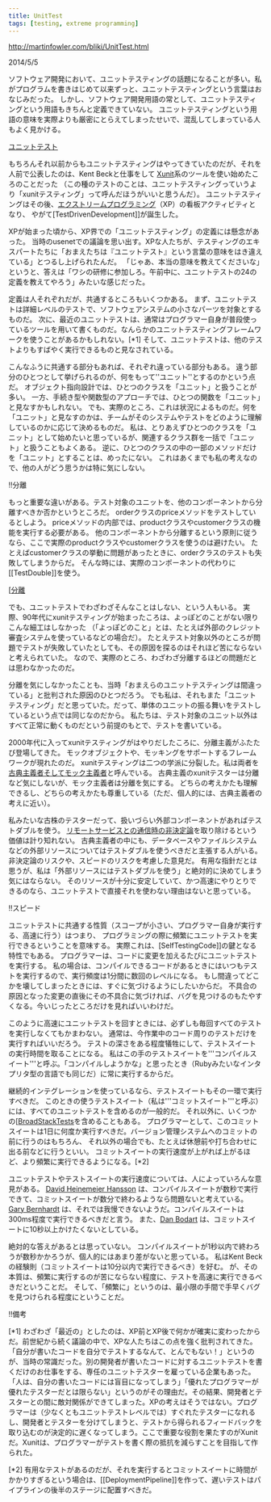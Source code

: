 ```yaml
---
title: UnitTest
tags: [testing, extreme programming]
---
```


http://martinfowler.com/bliki/UnitTest.html

2014/5/5

ソフトウェア開発において、ユニットテスティングの話題になることが多い。私がプログラムを書きはじめて以来ずっと、ユニットテスティングという言葉はおなじみだった。
しかし、ソフトウェア開発用語の常として、ユニットテスティングという用語もきちんと定義できていない。
ユニットテスティングという用語の意味を実際よりも厳密にとらえてしまったせいで、混乱してしまっている人もよく見かける。

[ユニットテスト](http://martinfowler.com/bliki/images/unitTest/sketch.png)

もちろんそれ以前からもユニットテスティングはやってきていたのだが、それを人前で公表したのは、Kent Beckと仕事をして
[Xunit](http://martinfowler.com/bliki/Xunit.html)系のツールを使い始めたころのことだった
（この種のテストのことは、ユニットテスティングっていうより「xunitテスティング」って呼んだほうがいいと思うんだ）。
ユニットテスティングはその後、[エクストリームプログラミング](http://martinfowler.com/bliki/ExtremeProgramming.html)（XP）の看板アクティビティとなり、
やがて[TestDrivenDevelopment]]が誕生した。

XPが始まった頃から、XP界での「ユニットテスティング」の定義には懸念があった。
当時のusenetでの議論を思い出す。XPな人たちが、テスティングのエキスパートたちに「おまえたちは『ユニットテスト』という言葉の意味をはき違えている」とつるし上げられたんだ。
「じゃあ、本当の意味を教えてくださいな」というと、答えは「ワシの研修に参加しろ。午前中に、ユニットテストの24の定義を教えてやろう」みたいな感じだった。

定義は人それぞれだが、共通するところもいくつかある。
まず、ユニットテストは詳細レベルのテストで、ソフトウェアシステムの小さなパーツを対象とするものだ。
次に、最近のユニットテストは、通常はプログラマー自身が普段使っているツールを用いて書くものだ。なんらかのユニットテスティングフレームワークを使うことがあるかもしれない。[*1]
そして、ユニットテストは、他のテストよりもすばやく実行できるものと見なされている。

こんなふうに共通する部分もあれば、それぞれ違っている部分もある。
違う部分のひとつとして挙げられるのが、何をもって''ユニット''とするのかという点だ。
オブジェクト指向設計では、ひとつのクラスを「ユニット」と扱うことが多い。
一方、手続き型や関数型のアプローチでは、ひとつの関数を「ユニット」と見なすかもしれない。
でも、実際のところ、これは状況によるものだ。何を「ユニット」と見なすのかは、チームがそのシステムやテストをどのように理解しているのかに応じて決めるものだ。
私は、とりあえずひとつのクラスを「ユニット」として始めたいと思っているが、関連するクラス群を一括で「ユニット」と扱うこともよくある。
逆に、ひとつのクラスの中の一部のメソッドだけを「ユニット」とすることは、めったにない。
これはあくまでも私の考えなので、他の人がどう思うかは特に気にしない。

!!分離

もっと重要な違いがある。テスト対象のユニットを、他のコンポーネントから分離すべきか否かというところだ。
orderクラスのpriceメソッドをテストしているとしよう。
priceメソッドの内部では、productクラスやcustomerクラスの機能を実行する必要がある。
他のコンポーネントから分離するという原則に従うなら、ここで実際のproductクラスやcustomerクラスを使うのは避けたい。
たとえばcustomerクラスの挙動に問題があったときに、orderクラスのテストも失敗してしまうからだ。
そんな時には、実際のコンポーネントの代わりに[[TestDouble]]を使う。

[[分離](http://martinfowler.com/bliki/images/unitTest/isolate.png)

でも、ユニットテストでわざわざそんなことはしない、という人もいる。
実際、90年代にxunitテスティングが始まったころは、よっぽどのことがない限りこんな細工はしなかった
（「よっぽどのこと」とは、たとえば外部のクレジット審査システムを使っているなどの場合だ）。
たとえテスト対象以外のところが問題でテストが失敗していたとしても、その原因を探るのはそれほど苦にならないと考えられていた。
なので、実際のところ、わざわざ分離するほどの問題だとは思わなかったのだ。

分離を気にしなかったことも、当時「おまえらのユニットテスティングは間違っている」と批判された原因のひとつだろう。
でも私は、それもまた「ユニットテスティング」だと思っていた。だって、単体のユニットの振る舞いをテストしているという点では同じなのだから。
私たちは、テスト対象のユニット以外はすべて正常に動くものだという前提のもとで、テストを書いている。

2000年代に入ってxunitテスティングがはやりだしたころに、分離主義がふたたび登場してきた。
モックオブジェクトや、モッキングをサポートするフレームワークが現れたのだ。
xunitテスティングは二つの学派に分裂した。私は両者を[古典主義者そしてモック主義者](http://martinfowler.com/articles/mocksArentStubs.html)と呼んでいる。
古典主義のxunitテスターは分離など気にしないが、モック主義者は分離を気にする。
どちらの考えかたも理解できるし、どちらの考えかたも尊重している（ただ、個人的には、古典主義者の考えに近い）。

私みたいな古株のテスターだって、扱いづらい外部コンポーネントがあればテストダブルを使う。
[リモートサービスとの通信時の非決定論](http://martinfowler.com/articles/nonDeterminism.html#RemoteServices)を取り除けるという価値は計り知れない。
古典主義者の中にも、データベースやファイルシステムなどの外部リソースについてはテストダブルを使うべきだと主張する人がいる。
非決定論のリスクや、スピードのリスクを考慮した意見だ。
有用な指針だとは思うが、私は「外部リソースにはテストダブルを使う」と絶対的に決めてしまう気にはならない。
そのリソースが十分に安定していて、かつ高速にやりとりできるのなら、ユニットテストで直接それを使わない理由はないと思っている。

!!スピード

ユニットテストに共通する性質（スコープが小さい、プログラマー自身が実行する、高速に行う）はつまり、
プログラミングの際に頻繁にユニットテストを実行できるということを意味する。
実際これは、[SelfTestingCode]]の鍵となる特性でもある。
プログラマーは、コードに変更を加えるたびにユニットテストを実行する。
私の場合は、コンパイルできるコードがあるときにはいつもテストを実行するので、実行頻度は1分間に数回のレベルになる。
もし間違ってどこかを壊してしまったときには、すぐに気づけるようにしたいからだ。
不具合の原因となった変更の直後にその不具合に気づければ、バグを見つけるのもたやすくなる。今いじったところだけを見ればいいわけだ。

このように高速にユニットテストを回すときには、必ずしも毎回すべてのテストを実行しなくてもかまわない。
通常は、今作業中のコード周りのテストだけを実行すればいいだろう。
テストの深さをある程度犠牲にして、テストスイートの実行時間を取ることになる。
私はこの手のテストスイートを'''コンパイルスイート'''と呼ぶ。「コンパイルしようかな」と思ったとき（Rubyみたいなインタプリタ型の言語でも同じだ）に常に実行するからだ。

継続的インテグレーションを使っているなら、テストスイートもその一環で実行すべきだ。
このときの使うテストスイート（私は'''コミットスイート'''と呼ぶ）には、すべてのユニットテストを含めるのが一般的だ。
それ以外に、いくつかの[[BroadStackTests](http://martinfowler.com/bliki/BroadStackTest.html)を含めることもある。
プログラマーとして、このコミットスイートは1日に何度か実行すべきだ。バージョン管理システムへのコミットの前に行うのはもちろん、
それ以外の場合でも、たとえば休憩前や打ち合わせに出る前などに行うといい。
コミットスイートの実行速度が上がれば上がるほど、より頻繁に実行できるようになる。[*2]

ユニットテストやテストスイートの実行速度については、人によっていろんな意見がある。
[David Heinemeier Hansson](http://david.heinemeierhansson.com/2014/slow-database-test-fallacy.html)
は、コンパイルスイートが数秒で実行できて、コミットスイートが数分で終わるようなら問題ないと考えている。
[Gary Bernhardt](https://www.destroyallsoftware.com/blog/2014/tdd-straw-men-and-rhetoric)
は、それでは我慢できないようだ。コンパイルスイートは300ms程度で実行できるべきだと言う。
また、[Dan Bodart](http://dan.bodar.com/2012/02/28/crazy-fast-build-times-or-when-10-seconds-starts-to-make-you-nervous/)
は、コミットスイートに10秒以上かけたくないとしている。

絶対的な答えがあるとは思っていない。
コンパイルスイートが1秒以内で終わろうが数秒かかろうが、個人的にはあまり差がないと思っている。
私はKent Beckの経験則（コミットスイートは10分以内で実行できるべき）を好む。
が、その本質は、頻繁に実行するのが苦にならない程度に、テストを高速に実行できるべきだということだ。
そして、「頻繁に」というのは、最小限の手間で手早くバグを見つけられる程度にということだ。

!!備考

[*1] わざわざ「最近の」としたのは、XP前とXP後で何かが確実に変わったからだ。前世紀から続く議論の中で、XPな人たちはこの点を強く批判されてきた。「自分が書いたコードを自分でテストするなんて、とんでもない！」というのが、当時の常識だった。別の開発者が書いたコードに対するユニットテストを書くだけのお仕事をする、専任のユニットテスターを雇っている企業もあった。「人は、自分の書いたコードには盲目になってしまう」「優れたプログラマーが優れたテスターだとは限らない」というのがその理由だ。その結果、開発者とテスターとの間に敵対関係ができてしまった。XPの考えはそうではない。プログラマーは（少なくともユニットテストレベルでは）すぐれたテスターになれるし、開発者とテスターを分けてしまうと、テストから得られるフィードバックを取り込むのが決定的に遅くなってしまう。ここで重要な役割を果たすのがXunitだ。Xunitは、プログラマーがテストを書く際の抵抗を減らすことを目指して作られた。

[*2] 有用なテストがあるのだが、それを実行するとコミットスイートに時間がかかりすぎるという場合は、[[DeploymentPipeline]]を作って、遅いテストはパイプラインの後半のステージに配置すべきだ。
